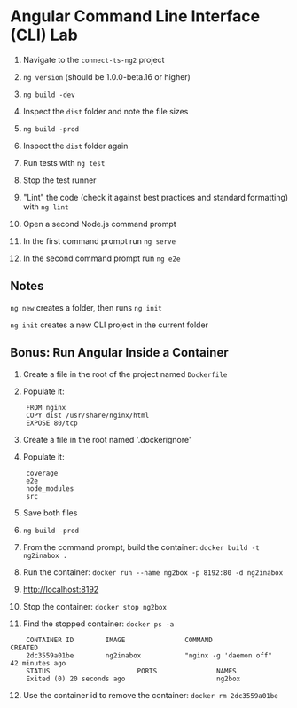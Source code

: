 # Angular Command Line Interface (CLI) Lab 

1. Navigate to the `connect-ts-ng2` project 

2. `ng version` (should be 1.0.0-beta.16 or higher)

3. `ng build -dev` 

4. Inspect the `dist` folder and note the file sizes

5. `ng build -prod` 

6. Inspect the `dist` folder again 

7. Run tests with `ng test` 

8. Stop the test runner 

9. "Lint" the code (check it against best practices and standard formatting) with `ng lint` 

10. Open a second Node.js command prompt 

11. In the first command prompt run `ng serve` 

12. In the second command prompt run `ng e2e` 

## Notes 

`ng new` creates a folder, then runs `ng init` 

`ng init` creates a new CLI project in the current folder 

## Bonus: Run Angular Inside a Container

1. Create a file in the root of the project named `Dockerfile` 

2. Populate it: 

```COMMAND
    FROM nginx 
    COPY dist /usr/share/nginx/html 
    EXPOSE 80/tcp
```

3. Create a file in the root named '.dockerignore' 

4. Populate it: 

```
    coverage
    e2e
    node_modules
    src 
```

5. Save both files 

6. `ng build -prod` 

7. From the command prompt, build the container: 
`docker build -t ng2inabox .` 

8. Run the container: 
`docker run --name ng2box -p 8192:80 -d ng2inabox` 

9. [http://localhost:8192](http://localhost:8192) 

10. Stop the container: `docker stop ng2box` 

11. Find the stopped container: `docker ps -a` 

```code
    CONTAINER ID        IMAGE               COMMAND                  CREATED             
    2dc3559a01be        ng2inabox           "nginx -g 'daemon off"   42 minutes ago      
    STATUS                      PORTS               NAMES
    Exited (0) 20 seconds ago                       ng2box
```

12. Use the container id to remove the container: `docker rm 2dc3559a01be`